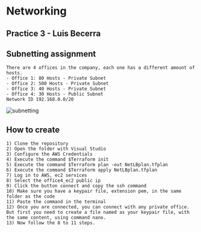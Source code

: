 # Networking
## Practice 3 - Luis Becerra

## Subnetting assignment
    There are 4 offices in the company, each one has a different amount of hosts.
    - Office 1: 80 Hosts - Private Subnet
    - Office 2: 500 Hosts - Private Subnet
    - Office 3: 40 Hosts - Private Subnet
    - Office 4: 30 Hosts - Public Subnet
    Network ID 192.168.0.0/20

![subnetting](Networking-para-git/Subnetting.png)

## How to create 
    1) Clone the repository
    2) Open the folder with Visual Studio
    3) Configure the AWS Credentials
    4) Execute the command $Terraform init
    5) Execute the command $Terraform plan -out NetLBplan.tfplan
    6) Execute the command $Terraform apply NetLBplan.tfplan
    7) Log in to AWS, ec2 services
    8) Select the office4_ec2 public ip
    9) Click the button connect and copy the ssh command
    10) Make sure you have a keypair file, extension pem, in the same folder as the code
    11) Paste the command in the terminal
    12) Once you are connected, you can connect with any private office. But first you need to create a file named as your keypair file, with the same content, using command nano.
    13) Now follow the 8 to 11 steps.
